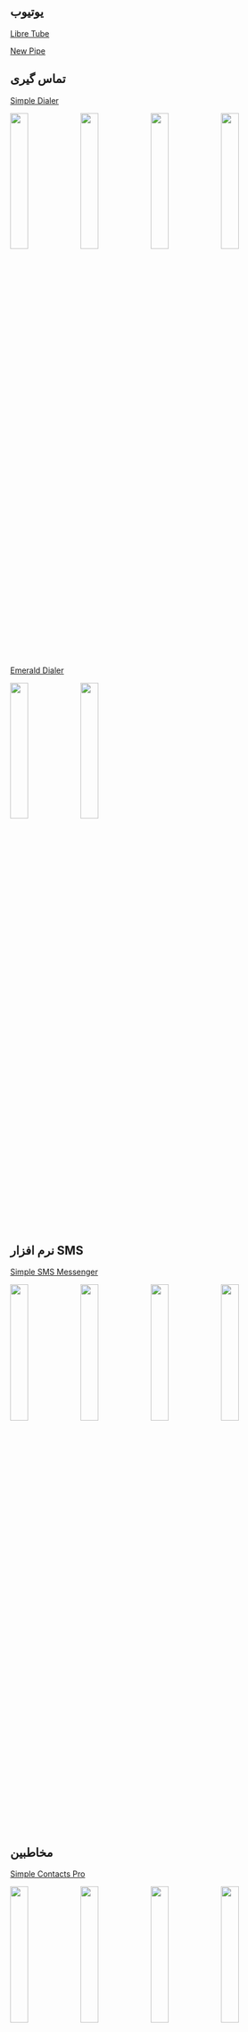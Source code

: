 ## یوتیوب
[Libre Tube](https://github.com/libre-tube/LibreTube)

[New Pipe](https://github.com/TeamNewPipe/NewPipe/)

## تماس گیری
[Simple Dialer](https://f-droid.org/fa/packages/com.simplemobiletools.dialer/)
<!-- F-droid app screenshots -start -->
<img src="/Spinner.svg" data-src="https://f-droid.org/repo/com.simplemobiletools.dialer/en-US/phoneScreenshots/1.jpg" class="lazy" width="25%" height="auto"><img src="/Spinner.svg" data-src="https://f-droid.org/repo/com.simplemobiletools.dialer/en-US/phoneScreenshots/1_en-US.jpeg" class="lazy" width="25%" height="auto"><img src="/Spinner.svg" data-src="https://f-droid.org/repo/com.simplemobiletools.dialer/en-US/phoneScreenshots/2.jpg" class="lazy" width="25%" height="auto"><img src="/Spinner.svg" data-src="https://f-droid.org/repo/com.simplemobiletools.dialer/en-US/phoneScreenshots/2_en-US.jpeg" class="lazy" width="25%" height="auto">
<!-- F-droid app screenshots -end -->


[Emerald Dialer](https://f-droid.org/fa/packages/ru.henridellal.dialer/)
<!-- F-droid app screenshots -start -->
<img src="/Spinner.svg" data-src="https://f-droid.org/repo/ru.henridellal.dialer/en-US/phoneScreenshots/01.png" class="lazy" width="25%" height="auto"><img src="/Spinner.svg" data-src="https://f-droid.org/repo/ru.henridellal.dialer/en-US/phoneScreenshots/02.png" class="lazy" width="25%" height="auto">
<!-- F-droid app screenshots -end -->


## نرم افزار SMS
[Simple SMS Messenger](https://f-droid.org/fa/packages/com.simplemobiletools.smsmessenger/)
<!-- F-droid app screenshots -start -->
<img src="/Spinner.svg" data-src="https://f-droid.org/repo/com.simplemobiletools.smsmessenger/en-US/phoneScreenshots/1.jpg" class="lazy" width="25%" height="auto"><img src="/Spinner.svg" data-src="https://f-droid.org/repo/com.simplemobiletools.smsmessenger/en-US/phoneScreenshots/1_en-US.jpeg" class="lazy" width="25%" height="auto"><img src="/Spinner.svg" data-src="https://f-droid.org/repo/com.simplemobiletools.smsmessenger/en-US/phoneScreenshots/2.jpg" class="lazy" width="25%" height="auto"><img src="/Spinner.svg" data-src="https://f-droid.org/repo/com.simplemobiletools.smsmessenger/en-US/phoneScreenshots/2_en-US.jpeg" class="lazy" width="25%" height="auto">
<!-- F-droid app screenshots -end -->


## مخاطبین
[Simple Contacts Pro](https://f-droid.org/fa/packages/com.simplemobiletools.contacts.pro/)
<!-- F-droid app screenshots -start -->
<img src="/Spinner.svg" data-src="https://f-droid.org/repo/com.simplemobiletools.contacts.pro/en-US/phoneScreenshots/1.jpg" class="lazy" width="25%" height="auto"><img src="/Spinner.svg" data-src="https://f-droid.org/repo/com.simplemobiletools.contacts.pro/en-US/phoneScreenshots/1_en-US.jpeg" class="lazy" width="25%" height="auto"><img src="/Spinner.svg" data-src="https://f-droid.org/repo/com.simplemobiletools.contacts.pro/en-US/phoneScreenshots/2.jpg" class="lazy" width="25%" height="auto"><img src="/Spinner.svg" data-src="https://f-droid.org/repo/com.simplemobiletools.contacts.pro/en-US/phoneScreenshots/2_en-US.jpeg" class="lazy" width="25%" height="auto">
<!-- F-droid app screenshots -end -->


[Connect You](https://f-droid.org/en/packages/com.bnyro.contacts/)
<!-- F-droid app screenshots -start -->
<img src="/Spinner.svg" data-src="https://f-droid.org/repo/com.bnyro.contacts/en-US/phoneScreenshots/1-overview.png" class="lazy" width="25%" height="auto"><img src="/Spinner.svg" data-src="https://f-droid.org/repo/com.bnyro.contacts/en-US/phoneScreenshots/2-details.png" class="lazy" width="25%" height="auto"><img src="/Spinner.svg" data-src="https://f-droid.org/repo/com.bnyro.contacts/en-US/phoneScreenshots/3-search.png" class="lazy" width="25%" height="auto"><img src="/Spinner.svg" data-src="https://f-droid.org/repo/com.bnyro.contacts/en-US/phoneScreenshots/4-editor.png" class="lazy" width="25%" height="auto">
<!-- F-droid app screenshots -end -->


## ساعت
[Simple Clock](https://f-droid.org/fa/packages/com.simplemobiletools.clock/)
<!-- F-droid app screenshots -start -->
<img src="/Spinner.svg" data-src="https://f-droid.org/repo/com.simplemobiletools.clock/en-US/phoneScreenshots/1.jpg" class="lazy" width="25%" height="auto"><img src="/Spinner.svg" data-src="https://f-droid.org/repo/com.simplemobiletools.clock/en-US/phoneScreenshots/1_en-US.jpeg" class="lazy" width="25%" height="auto"><img src="/Spinner.svg" data-src="https://f-droid.org/repo/com.simplemobiletools.clock/en-US/phoneScreenshots/2.jpg" class="lazy" width="25%" height="auto"><img src="/Spinner.svg" data-src="https://f-droid.org/repo/com.simplemobiletools.clock/en-US/phoneScreenshots/2_en-US.jpeg" class="lazy" width="25%" height="auto">
<!-- F-droid app screenshots -end -->


## گالری
[Simple Gallery Pro](https://f-droid.org/fa/packages/com.simplemobiletools.gallery.pro/)

<!-- F-droid app screenshots -NoImageExists -->


<!-- F-droid app screenshots -NoImageExists -->


<!-- F-droid app screenshots -NoImageExists -->


<!-- F-droid app screenshots -NoImageExists -->



[Aves Libre](https://f-droid.org/en/packages/deckers.thibault.aves.libre/)
<!-- F-droid app screenshots -start -->
<img src="/Spinner.svg" data-src="https://f-droid.org/repo/deckers.thibault.aves.libre/en-US/phoneScreenshots/1.png" class="lazy" width="25%" height="auto"><img src="/Spinner.svg" data-src="https://f-droid.org/repo/deckers.thibault.aves.libre/en-US/phoneScreenshots/2.png" class="lazy" width="25%" height="auto"><img src="/Spinner.svg" data-src="https://f-droid.org/repo/deckers.thibault.aves.libre/en-US/phoneScreenshots/3.png" class="lazy" width="25%" height="auto"><img src="/Spinner.svg" data-src="https://f-droid.org/repo/deckers.thibault.aves.libre/en-US/phoneScreenshots/4.png" class="lazy" width="25%" height="auto">
<!-- F-droid app screenshots -end -->


## فایل منیجر
[Material Files](https://f-droid.org/fa/packages/me.zhanghai.android.files/)
<!-- F-droid app screenshots -start -->
<img src="/Spinner.svg" data-src="https://f-droid.org/repo/me.zhanghai.android.files/en-US/phoneScreenshots/1.png" class="lazy" width="25%" height="auto"><img src="/Spinner.svg" data-src="https://f-droid.org/repo/me.zhanghai.android.files/en-US/phoneScreenshots/2.png" class="lazy" width="25%" height="auto"><img src="/Spinner.svg" data-src="https://f-droid.org/repo/me.zhanghai.android.files/en-US/phoneScreenshots/3.png" class="lazy" width="25%" height="auto"><img src="/Spinner.svg" data-src="https://f-droid.org/repo/me.zhanghai.android.files/en-US/phoneScreenshots/4.png" class="lazy" width="25%" height="auto">
<!-- F-droid app screenshots -end -->


[Secure File Manager Beta](https://f-droid.org/fa/packages/com.securefilemanager.app/)
<!-- F-droid app screenshots -start -->
<img src="/Spinner.svg" data-src="https://f-droid.org/repo/com.securefilemanager.app/en-US/phoneScreenshots/app_1.jpg" class="lazy" width="25%" height="auto"><img src="/Spinner.svg" data-src="https://f-droid.org/repo/com.securefilemanager.app/en-US/phoneScreenshots/app_2.jpg" class="lazy" width="25%" height="auto"><img src="/Spinner.svg" data-src="https://f-droid.org/repo/com.securefilemanager.app/en-US/phoneScreenshots/app_3.jpg" class="lazy" width="25%" height="auto"><img src="/Spinner.svg" data-src="https://f-droid.org/repo/com.securefilemanager.app/en-US/phoneScreenshots/app_4.jpg" class="lazy" width="25%" height="auto">
<!-- F-droid app screenshots -end -->


## پخش کننده موزیک
[Music Player GO](https://f-droid.org/packages/com.iven.musicplayergo/)
<!-- F-droid app screenshots -start -->
<img src="/Spinner.svg" data-src="https://f-droid.org/repo/com.iven.musicplayergo/en-US/phoneScreenshots/shot_01.png" class="lazy" width="25%" height="auto"><img src="/Spinner.svg" data-src="https://f-droid.org/repo/com.iven.musicplayergo/en-US/phoneScreenshots/shot_02.png" class="lazy" width="25%" height="auto"><img src="/Spinner.svg" data-src="https://f-droid.org/repo/com.iven.musicplayergo/en-US/phoneScreenshots/shot_03.png" class="lazy" width="25%" height="auto"><img src="/Spinner.svg" data-src="https://f-droid.org/repo/com.iven.musicplayergo/en-US/phoneScreenshots/shot_04.png" class="lazy" width="25%" height="auto">
<!-- F-droid app screenshots -end -->


[Fossify Music Player](https://f-droid.org/en/packages/org.fossify.musicplayer/)
<!-- F-droid app screenshots -start -->
<img src="/Spinner.svg" data-src="https://f-droid.org/repo/org.fossify.musicplayer/en-US/phoneScreenshots/1_en-US.png" class="lazy" width="25%" height="auto"><img src="/Spinner.svg" data-src="https://f-droid.org/repo/org.fossify.musicplayer/en-US/phoneScreenshots/2_en-US.png" class="lazy" width="25%" height="auto"><img src="/Spinner.svg" data-src="https://f-droid.org/repo/org.fossify.musicplayer/en-US/phoneScreenshots/3_en-US.png" class="lazy" width="25%" height="auto"><img src="/Spinner.svg" data-src="https://f-droid.org/repo/org.fossify.musicplayer/en-US/phoneScreenshots/4_en-US.png" class="lazy" width="25%" height="auto">
<!-- F-droid app screenshots -end -->


## لانچر
[Lawnchair](https://lawnchair.app/)

[KISS](https://kisslauncher.com/)

## تقویم
[تقویم فارسی](https://f-droid.org/fa/packages/com.byagowi.persiancalendar/)
<!-- F-droid app screenshots -start -->
<img src="/Spinner.svg" data-src="https://f-droid.org/repo/com.byagowi.persiancalendar/en-US/phoneScreenshots/01 Main Screen.png" class="lazy" width="25%" height="auto"><img src="/Spinner.svg" data-src="https://f-droid.org/repo/com.byagowi.persiancalendar/en-US/phoneScreenshots/02 Compass.png" class="lazy" width="25%" height="auto"><img src="/Spinner.svg" data-src="https://f-droid.org/repo/com.byagowi.persiancalendar/en-US/phoneScreenshots/03 Date Converter.png" class="lazy" width="25%" height="auto"><img src="/Spinner.svg" data-src="https://f-droid.org/repo/com.byagowi.persiancalendar/en-US/phoneScreenshots/04 Prayer Times.png" class="lazy" width="25%" height="auto">
<!-- F-droid app screenshots -end -->


## ماشین حساب
[OpenCalc](https://github.com/Darkempire78/OpenCalc/releases/)

[CuteCalc](https://github.com/sosauce/CuteCalc/releases/latest)

[Mint Calculator](https://f-droid.org/en/packages/bored.codebyk.mintcalc/)
<!-- F-droid app screenshots -start -->
<img src="/Spinner.svg" data-src="https://f-droid.org/repo/bored.codebyk.mintcalc/en-US/phoneScreenshots/1.png" class="lazy" width="25%" height="auto"><img src="/Spinner.svg" data-src="https://f-droid.org/repo/bored.codebyk.mintcalc/en-US/phoneScreenshots/2.png" class="lazy" width="25%" height="auto"><img src="/Spinner.svg" data-src="https://f-droid.org/repo/bored.codebyk.mintcalc/en-US/phoneScreenshots/3.png" class="lazy" width="25%" height="auto">
<!-- F-droid app screenshots -end -->


## تحریم
[InviZible Pro: increase your security, protect you](https://apt.izzysoft.de/fdroid/index/apk/pan.alexander.tordnscrypt)
[Riseup VPN](https://f-droid.org/en/packages/se.leap.riseupvpn/)

<!-- F-droid app screenshots -NoImageExists -->


<!-- F-droid app screenshots -NoImageExists -->


<!-- F-droid app screenshots -NoImageExists -->


<!-- F-droid app screenshots -NoImageExists -->



[Proton VPN](https://www.f-droid.org/fa/packages/ch.protonvpn.android/)
<!-- F-droid app screenshots -start -->
<img src="/Spinner.svg" data-src="https://f-droid.org/repo/ch.protonvpn.android/en-US/phoneScreenshots/1.jpg" class="lazy" width="25%" height="auto"><img src="/Spinner.svg" data-src="https://f-droid.org/repo/ch.protonvpn.android/en-US/phoneScreenshots/1.png" class="lazy" width="25%" height="auto"><img src="/Spinner.svg" data-src="https://f-droid.org/repo/ch.protonvpn.android/en-US/phoneScreenshots/2.jpg" class="lazy" width="25%" height="auto"><img src="/Spinner.svg" data-src="https://f-droid.org/repo/ch.protonvpn.android/en-US/phoneScreenshots/2.png" class="lazy" width="25%" height="auto">
<!-- F-droid app screenshots -end -->


[Shadowsocks](https://www.f-droid.org/fa/packages/com.github.shadowsocks/)

<!-- F-droid app screenshots -NoImageExists -->


<!-- F-droid app screenshots -NoImageExists -->


<!-- F-droid app screenshots -NoImageExists -->


<!-- F-droid app screenshots -NoImageExists -->



## دوربین
[Opencamera](https://f-droid.org/en/packages/net.sourceforge.opencamera)

<!-- F-droid app screenshots -NoImageExists -->


<!-- F-droid app screenshots -NoImageExists -->


<!-- F-droid app screenshots -NoImageExists -->


<!-- F-droid app screenshots -NoImageExists -->



## چک کردن ایمیل
[K-9 Mail](https://f-droid.org/en/packages/com.fsck.k9/)
<!-- F-droid app screenshots -start -->
<img src="/Spinner.svg" data-src="https://f-droid.org/repo/com.fsck.k9/en-US/phoneScreenshots/1.png" class="lazy" width="25%" height="auto"><img src="/Spinner.svg" data-src="https://f-droid.org/repo/com.fsck.k9/en-US/phoneScreenshots/2.png" class="lazy" width="25%" height="auto"><img src="/Spinner.svg" data-src="https://f-droid.org/repo/com.fsck.k9/en-US/phoneScreenshots/3.png" class="lazy" width="25%" height="auto"><img src="/Spinner.svg" data-src="https://f-droid.org/repo/com.fsck.k9/en-US/phoneScreenshots/4.png" class="lazy" width="25%" height="auto">
<!-- F-droid app screenshots -end -->


## کتابخوان
[Librera](http://librera.mobi/)

## واتساپ
[Telegram-Foss](https://www.f-droid.org/fa/packages/org.telegram.messenger/)

<!-- F-droid app screenshots -NoImageExists -->


<!-- F-droid app screenshots -NoImageExists -->


<!-- F-droid app screenshots -NoImageExists -->


<!-- F-droid app screenshots -NoImageExists -->


[Element:Secure Messenger](https://www.f-droid.org/fa/packages/im.vector.app/)
<!-- F-droid app screenshots -start -->
<img src="/Spinner.svg" data-src="https://f-droid.org/repo/im.vector.app/en-US/phoneScreenshots/1.png" class="lazy" width="25%" height="auto"><img src="/Spinner.svg" data-src="https://f-droid.org/repo/im.vector.app/en-US/phoneScreenshots/2.png" class="lazy" width="25%" height="auto"><img src="/Spinner.svg" data-src="https://f-droid.org/repo/im.vector.app/en-US/phoneScreenshots/3.png" class="lazy" width="25%" height="auto"><img src="/Spinner.svg" data-src="https://f-droid.org/repo/im.vector.app/en-US/phoneScreenshots/4.png" class="lazy" width="25%" height="auto">
<!-- F-droid app screenshots -end -->


## کلاینت اف دروید
[Neo store(Client F-droid)](https://apt.izzysoft.de/fdroid/index/apk/com.machiav3lli.fdroid)

## مدیر دانلود
[uget](https://ugetdm.com/downloads/android/)

[Download Navi](https://f-droid.org/en/packages/com.tachibana.downloader/)
<!-- F-droid app screenshots -start -->
<img src="/Spinner.svg" data-src="https://f-droid.org/repo/com.tachibana.downloader/en-US/phoneScreenshots/s1.png" class="lazy" width="25%" height="auto"><img src="/Spinner.svg" data-src="https://f-droid.org/repo/com.tachibana.downloader/en-US/phoneScreenshots/s2.png" class="lazy" width="25%" height="auto"><img src="/Spinner.svg" data-src="https://f-droid.org/repo/com.tachibana.downloader/en-US/phoneScreenshots/s3.png" class="lazy" width="25%" height="auto"><img src="/Spinner.svg" data-src="https://f-droid.org/repo/com.tachibana.downloader/en-US/phoneScreenshots/s4.png" class="lazy" width="25%" height="auto">
<!-- F-droid app screenshots -end -->


## گروه برنامه ها
## ابزار های ساده موبایل
این گروه از ابزار ها شامل کیبورد، ماشین حساب، ضبط کننده صدا و... است.
(به دلیل فروش به شرکت ZipoApps ممکن است بزودی دیگر پروژه ای آزاد نباشد، پیشنهاد نمیشود - نسخه موجود در f-droid همچنان آزاد است و آزاد خواهد ماند اما ممکن است دیگر بروزرسانی نشود.)
[لینک وبسایت](https://www.simplemobiletools.com/)

جایگزین پیشنهادی:
[Fossify](#فاسیفای)
## فاسیفای
این گروه، برنامه های فورک شده ابزار های ساده موبایل است و جایگرین پیشنهادی این ابزار ها هستند.

[لینک گیتهاب](https://github.com/FossifyOrg)